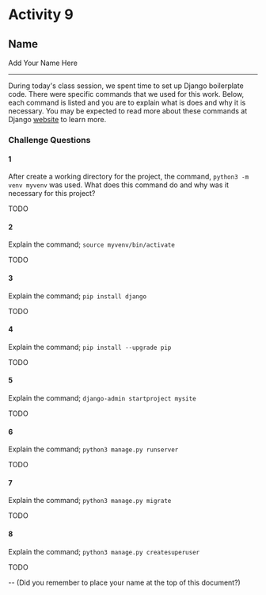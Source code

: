 # Activity 9

## Name

Add Your Name Here

---

During today's class session, we spent time to set up Django boilerplate code. There were specific commands that we used for this work. Below, each command is listed and you are to explain what is does and why it is necessary. You may be expected to read more about these commands at Django [website](https://www.djangoproject.com/start/) to learn more.

### Challenge Questions

#### 1

After create a working directory for the project, the command, `python3 -m venv myvenv` was used. What does this command do and why was it necessary for this project?

TODO

#### 2

Explain the command; `source myvenv/bin/activate`

TODO

#### 3

Explain the command; `pip install django`

TODO

#### 4

Explain the command; `pip install --upgrade pip`

TODO

#### 5

Explain the command; `django-admin startproject mysite`

TODO

#### 6

Explain the command; `python3 manage.py runserver`

TODO

#### 7

Explain the command; `python3 manage.py migrate`

TODO

#### 8

Explain the command; `python3 manage.py createsuperuser`

TODO

--
(Did you remember to place your name at the top of this document?)